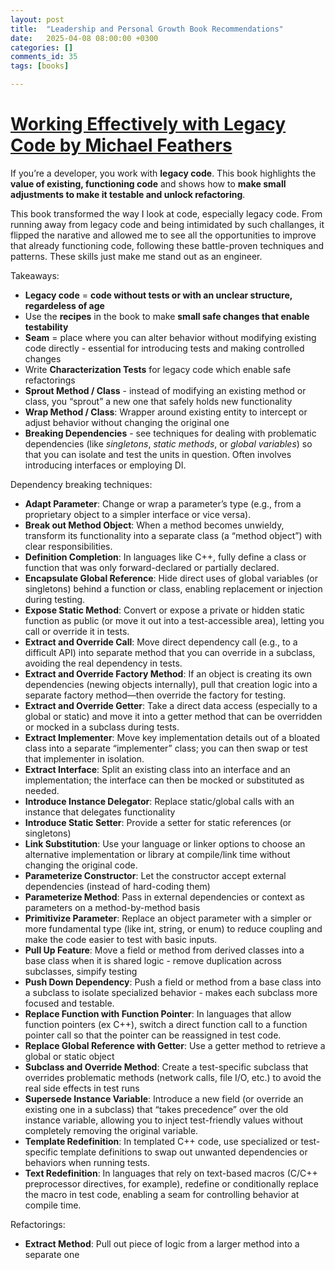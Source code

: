 ```yaml
---
layout: post
title:  "Leadership and Personal Growth Book Recommendations"
date:   2025-04-08 08:00:00 +0300
categories: []
comments_id: 35
tags: [books]

---
```


# [Working Effectively with Legacy Code by Michael Feathers](https://www.amazon.com/Working-Effectively-Legacy-Michael-Feathers/dp/0131177052)
If you’re a developer, you work with __legacy code__. This book highlights the __value of existing, functioning code__ and shows how to __make small adjustments to make it testable and unlock refactoring__.

This book transformed the way I look at code, especially legacy code. From running away from legacy code and being intimidated by such challanges, it flipped the narative and allowed me to see all the opportunities to improve that already functioning code, following these battle-proven techniques and patterns. These skills just make me stand out as an engineer.

Takeaways:
- __Legacy code__ = __code without tests or with an unclear structure, regardeless of age__
- Use the __recipes__ in the book to make __small safe changes that enable testability__
- __Seam__ = place where you can alter behavior without modifying existing code directly - essential for introducing tests and making controlled changes
- Write __Characterization Tests__ for legacy code which enable safe refactorings
- __Sprout Method / Class__ - instead of modifying an existing method or class, you “sprout” a new one that safely holds new functionality
- __Wrap Method / Class__: Wrapper around existing entity to intercept or adjust behavior without changing the original one
- __Breaking Dependencies__ - see techniques for dealing with problematic dependencies (like _singletons_, _static methods_, or _global variables_) so that you can isolate and test the units in question. Often involves introducing interfaces or employing DI.

Dependency breaking techniques:
- __Adapt Parameter__: Change or wrap a parameter’s type (e.g., from a proprietary object to a simpler interface or vice versa).
- __Break out Method Object__: When a method becomes unwieldy, transform its functionality into a separate class (a “method object”) with clear responsibilities.
- __Definition Completion__: In languages like C++, fully define a class or function that was only forward-declared or partially declared.
- __Encapsulate Global Reference__: Hide direct uses of global variables (or singletons) behind a function or class, enabling replacement or injection during testing.
- __Expose Static Method__: Convert or expose a private or hidden static function as public (or move it out into a test-accessible area), letting you call or override it in tests.
- __Extract and Override Call__: Move direct dependency call (e.g., to a difficult API) into separate method that you can override in a subclass, avoiding the real dependency in tests.
- __Extract and Override Factory Method__: If an object is creating its own dependencies (newing objects internally), pull that creation logic into a separate factory method—then override the factory for testing.
- __Extract and Override Getter__: Take a direct data access (especially to a global or static) and move it into a getter method that can be overridden or mocked in a subclass during tests.
- __Extract Implementer__: Move key implementation details out of a bloated class into a separate “implementer” class; you can then swap or test that implementer in isolation.
- __Extract Interface__: Split an existing class into an interface and an implementation; the interface can then be mocked or substituted as needed.
- __Introduce Instance Delegator__: Replace static/global calls with an instance that delegates functionality
- __Introduce Static Setter__: Provide a setter for static references (or singletons)
- __Link Substitution__: Use your language or linker options to choose an alternative implementation or library at compile/link time without changing the original code.
- __Parameterize Constructor__: Let the constructor accept external dependencies (instead of hard-coding them)
- __Parameterize Method__: Pass in external dependencies or context as parameters on a method-by-method basis
- __Primitivize Parameter__: Replace an object parameter with a simpler or more fundamental type (like int, string, or enum) to reduce coupling and make the code easier to test with basic inputs.
- __Pull Up Feature__: Move a field or method from derived classes into a base class when it is shared logic - remove duplication across subclasses, simpify testing
- __Push Down Dependency__: Push a field or method from a base class into a subclass to isolate specialized behavior - makes each subclass more focused and testable.
- __Replace Function with Function Pointer__: In languages that allow function pointers (ex C++), switch a direct function call to a function pointer call so that the pointer can be reassigned in test code.
- __Replace Global Reference with Getter__: Use a getter method to retrieve a global or static object
- __Subclass and Override Method__: Create a test-specific subclass that overrides problematic methods (network calls, file I/O, etc.) to avoid the real side effects in test runs
- __Supersede Instance Variable__: Introduce a new field (or override an existing one in a subclass) that “takes precedence” over the old instance variable, allowing you to inject test-friendly values without completely removing the original variable.
- __Template Redefinition__: In templated C++ code, use specialized or test-specific template definitions to swap out unwanted dependencies or behaviors when running tests.
- __Text Redefinition__: In languages that rely on text-based macros (C/C++ preprocessor directives, for example), redefine or conditionally replace the macro in test code, enabling a seam for controlling behavior at compile time.

Refactorings:
- __Extract Method__: Pull out piece of logic from a larger method into a separate one